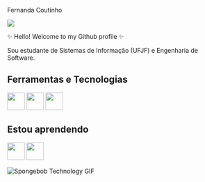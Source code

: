 Fernanda Coutinho

<img loading="lazy" src="https://raw.githubusercontent.com/SamirPaulb/SamirPaulb/refs/heads/main/assets/rainbow-superthin.webp"/>

✨ Hello! Welcome to my Github profile ✨

Sou estudante de Sistemas de Informação (UFJF) e Engenharia de Software. 

## Ferramentas e Tecnologias 

<img loading="lazy" src="https://cdn.jsdelivr.net/gh/devicons/devicon@latest/icons/html5/html5-original-wordmark.svg" width="40" height="40" /> <img loading="lazy" src="https://cdn.jsdelivr.net/gh/devicons/devicon@latest/icons/css3/css3-original-wordmark.svg" width="40" height="40" /> <img loading="lazy" src="https://cdn.jsdelivr.net/gh/devicons/devicon@latest/icons/python/python-original.svg" width="40" height="40" />

## Estou aprendendo
<img loading="lazy" src="https://cdn.jsdelivr.net/gh/devicons/devicon@latest/icons/bootstrap/bootstrap-original.svg" width="40" height="40" /> <img loading="lazy" src="https://cdn-icons-png.flaticon.com/512/6132/6132222.png" width="40" height="40" />

<img src="https://media1.tenor.com/m/enLBClxEcWMAAAAd/spongebob-technology.gif" alt="Spongebob Technology GIF">
